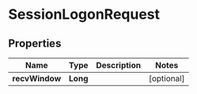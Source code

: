 

# SessionLogonRequest


## Properties

| Name | Type | Description | Notes |
|------------ | ------------- | ------------- | -------------|
|**recvWindow** | **Long** |  |  [optional] |



